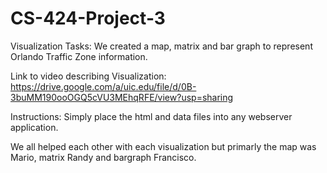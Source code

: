 # CS-424-Project-3
Visualization Tasks: We created a map, matrix and bar graph to represent Orlando Traffic Zone information.

Link to video describing Visualization:
https://drive.google.com/a/uic.edu/file/d/0B-3buMM190ooOGQ5cVU3MEhqRFE/view?usp=sharing

Instructions: Simply place the html and data files into any webserver application.

We all helped each other with each visualization but primarly the map was Mario, matrix Randy and bargraph Francisco.
